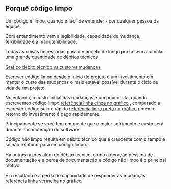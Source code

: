 ## Porquê código limpo

Um código é limpo, quando é fácil de entender - por qualquer pessoa da equipe.

Com entendimento vem a legibilidade, capacidade de mudança, felxibilidade e a manutenibilidade.

Todas as coisas necessárias para um projeto de longo prazo sem acumular uma grande quantidade de débitos técnicos.

[Grafico debito técnico vs custo vs mudanças](technical-debt.png)

Escrever código limpo desde o inicio do projeto é um investimento em manter o custo das mudanças o mais estável possível durante o ciclo de vida de um projeto.

No entando, o custo inicial das mudanças é um pouco alta, quando escrevemos código limpo [referência linha cinza no gráfico]()
, comparado a escrever código sujo e rápido [referência linha preta no gráfico]()
porém o retorno do investimento é pago rapidamente.

Principalmente se você tem em mente que o maior sofrimento e custo será durante a manutenção do software.

Código não limpo resulta em débito técnico que é crescente com o tempo e se não refatorar para um código limpo.

Há outras razões além do débito tecnico, como a geração péssima de documentação e a perda de documentação e código não limpo é o principal motivo.

E o resultado é a perda de capacidade de responder as mudanças. [referência linha vermelha no gráfico]()